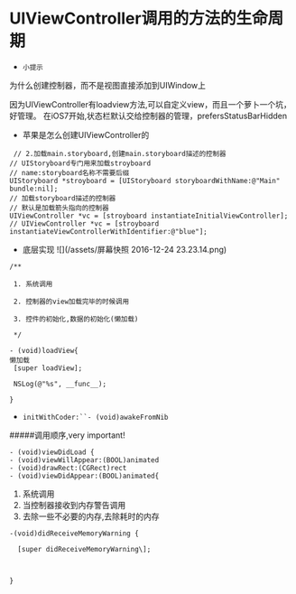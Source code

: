 # UIViewController调用的方法的生命周期
- `小提示`

 为什么创建控制器，而不是视图直接添加到UIWindow上
 
 因为UIViewController有loadview方法,可以自定义view，而且一个萝卜一个坑，好管理。
 在iOS7开始,状态栏默认交给控制器的管理，prefersStatusBarHidden


 
- 苹果是怎么创建UIViewController的
```
 // 2.加载main.storyboard,创建main.storyboard描述的控制器
// UIStoryboard专门用来加载stroyboard
// name:storyboard名称不需要后缀
UIStoryboard *stroyboard = [UIStoryboard storyboardWithName:@"Main" bundle:nil];
// 加载storyboard描述的控制器
// 默认是加载箭头指向的控制器
UIViewController *vc = [stroyboard instantiateInitialViewController];
// UIViewController *vc = [stroyboard instantiateViewControllerWithIdentifier:@"blue"];
```

- 底层实现
![](/assets/屏幕快照 2016-12-24 23.23.14.png)

```
/**

 1. 系统调用

 2. 控制器的view加载完毕的时候调用

 3. 控件的初始化,数据的初始化(懒加载)

 */

- (void)loadView{
懒加载
 [super loadView];

 NSLog(@"%s", __func__);

}
```
- `initWithCoder:``- (void)awakeFromNib`



 #####调用顺序,very important!

```
- (void)viewDidLoad {
- (void)viewWillAppear:(BOOL)animated
- (void)drawRect:(CGRect)rect 
- (void)viewDidAppear:(BOOL)animated{
```





1. 系统调用
2. 当控制器接收到内存警告调用
3. 去除一些不必要的内存,去除耗时的内存

```
-(void)didReceiveMemoryWarning {

  [super didReceiveMemoryWarning\];



}
```

